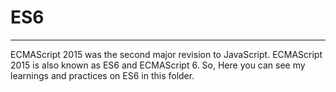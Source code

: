 <h1>ES6</h1><hr>
<p>ECMAScript 2015 was the second major revision to JavaScript. ECMAScript 2015 is also known as ES6 and ECMAScript 6. So, Here you can see my learnings and practices on ES6 in this folder.</p>